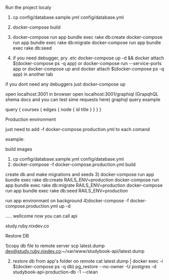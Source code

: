 Run the project localy
1) cp config/database.sample.yml config/database.yml
2) docker-compose build

3)  docker-compose run app bundle exec rake db:create
    docker-compose run app bundle exec rake db:migrate
    docker-compose run app bundle exec rake db:seed

4) if you need debugger, pry .etc
    docker-compose up -d && docker attach $(docker-compose ps -q app) or
    docker-compose run --service-ports app or 
    docker-compose up and docker attach $(docker-compose ps -q app) in another tab

  if you dont need any debuggers just
    docker-compose up

open localhost:3001 in browser
open localhost:3001/graphiql (GrapqhQL shema docs and you can test sime requests here)
graphql query example

query {
  courses {
    edges {
      node {
        id
        title
      }
    }
  }
}

Production environment

just need to add -f docker-compose.production.yml to each comand

example:

build images
1) cp config/database.sample.yml config/database.yml
2) docker-compose -f docker-compose.production.yml build

create db and make migrations and seeds
3)  docker-compose run app bundle exec rake db:create RAILS_ENV=production
    docker-compose run app bundle exec rake db:migrate RAILS_ENV=production
    docker-compose run app bundle exec rake db:seed RAILS_ENV=production

run app environmant on background
4)docker-compose -f docker-compose.production.yml up -d
  
.....
wellcome now you can call api

study.ruby.nixdev.co


Restore DB

1)copy db file to remote server
scp latest.dump dev@study.ruby.nixdev.co:~/var/www/studybook-api/latest.dump

2) restore db from app's folder on remote
cat latest.dump | docker exec -i $(docker-compose ps -q db) pg_restore --no-owner -U postgres -d studybook-api-production-db -1 --clean

